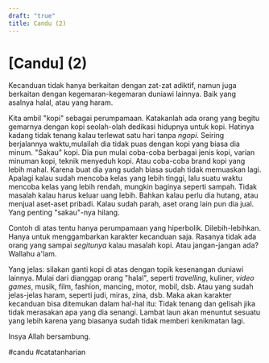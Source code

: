 ```yaml
---
draft: "true"
title: Candu (2)
---
```

# [Candu] (2)
Kecanduan tidak hanya berkaitan dengan zat-zat adiktif, namun juga berkaitan dengan kegemaran-kegemaran duniawi lainnya. Baik yang asalnya halal, atau yang haram.

Kita ambil "kopi" sebagai perumpamaan. Katakanlah ada orang yang begitu gemarnya dengan kopi seolah-olah dedikasi hidupnya untuk kopi. Hatinya kadang tidak tenang kalau terlewat satu hari tanpa *ngopi*. Seiring berjalannya waktu,mulailah dia tidak puas dengan kopi yang biasa dia minum. "Sakau" kopi. Dia pun mulai coba-coba berbagai jenis kopi, varian minuman kopi, teknik menyeduh kopi. Atau coba-coba brand kopi yang lebih mahal. Karena buat dia yang sudah biasa sudah tidak memuaskan lagi. Apalagi kalau sudah mencoba kelas yang lebih tinggi, lalu suatu waktu mencoba kelas yang lebih rendah, mungkin baginya seperti sampah. Tidak masalah kalau harus keluar uang lebih. Bahkan kalau perlu dia hutang, atau menjual aset-aset pribadi. Kalau sudah parah, aset orang lain pun dia jual. Yang penting "sakau"-nya hilang.

Contoh di atas tentu hanya perumpamaan yang hiperbolik. Dilebih-lebihkan. Hanya untuk menggambarkan karakter kecanduan saja. Rasanya tidak ada orang yang sampai *segitunya* kalau masalah kopi. Atau jangan-jangan ada? Wallahu a'lam. 

Yang jelas: silakan ganti kopi di atas dengan topik kesenangan duniawi lainnya. Mulai dari dianggap orang "halal", seperti *travelling*, kuliner, *video games*, musik, film, fashion, mancing, motor, mobil, dsb. Atau yang sudah jelas-jelas haram, seperti judi, miras, zina, dsb. Maka akan karakter kecanduan bisa ditemukan dalam hal-hal itu: Tidak tenang dan gelisah jika tidak merasakan apa yang dia senangi. Lambat laun akan menuntut sesuatu yang lebih karena yang biasanya sudah tidak memberi kenikmatan lagi. 

Insya Allah bersambung.

#candu #catatanharian 